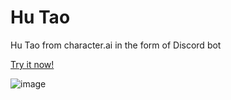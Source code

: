 # Hu Tao
Hu Tao from character.ai in the form of Discord bot


[Try it now!](https://discord.gg/wVCvpdyP)

![image](https://github.com/BayuDC/hu-tao/assets/62124037/c3eee654-d3a3-45ca-9195-4bd51515bcd4)
